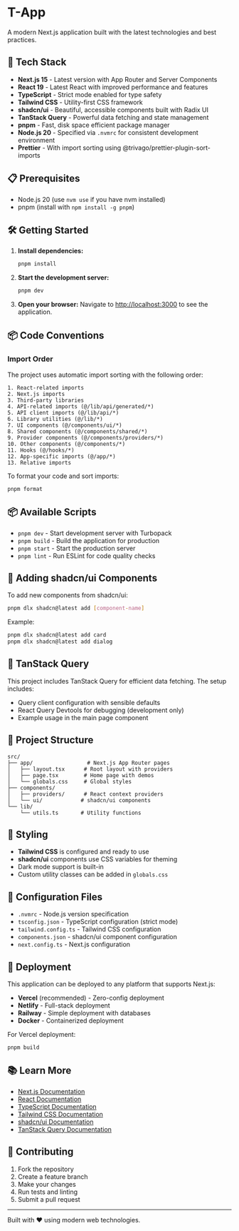 # T-App

A modern Next.js application built with the latest technologies and best practices.

## 🚀 Tech Stack

- **Next.js 15** - Latest version with App Router and Server Components
- **React 19** - Latest React with improved performance and features
- **TypeScript** - Strict mode enabled for type safety
- **Tailwind CSS** - Utility-first CSS framework
- **shadcn/ui** - Beautiful, accessible components built with Radix UI
- **TanStack Query** - Powerful data fetching and state management
- **pnpm** - Fast, disk space efficient package manager
- **Node.js 20** - Specified via `.nvmrc` for consistent development environment
- **Prettier** - With import sorting using @trivago/prettier-plugin-sort-imports

## 📋 Prerequisites

- Node.js 20 (use `nvm use` if you have nvm installed)
- pnpm (install with `npm install -g pnpm`)

## 🛠️ Getting Started

1. **Install dependencies:**

   ```bash
   pnpm install
   ```

2. **Start the development server:**

   ```bash
   pnpm dev
   ```

3. **Open your browser:**
   Navigate to [http://localhost:3000](http://localhost:3000) to see the application.

## 📦 Code Conventions

### Import Order

The project uses automatic import sorting with the following order:

```
1. React-related imports
2. Next.js imports
3. Third-party libraries
4. API-related imports (@/lib/api/generated/*)
5. API client imports (@/lib/api/*)
6. Library utilities (@/lib/*)
7. UI components (@/components/ui/*)
8. Shared components (@/components/shared/*)
9. Provider components (@/components/providers/*)
10. Other components (@/components/*)
11. Hooks (@/hooks/*)
12. App-specific imports (@/app/*)
13. Relative imports
```

To format your code and sort imports:

```bash
pnpm format
```

## 📦 Available Scripts

- `pnpm dev` - Start development server with Turbopack
- `pnpm build` - Build the application for production
- `pnpm start` - Start the production server
- `pnpm lint` - Run ESLint for code quality checks

## 🧩 Adding shadcn/ui Components

To add new components from shadcn/ui:

```bash
pnpm dlx shadcn@latest add [component-name]
```

Example:

```bash
pnpm dlx shadcn@latest add card
pnpm dlx shadcn@latest add dialog
```

## 🔄 TanStack Query

This project includes TanStack Query for efficient data fetching. The setup includes:

- Query client configuration with sensible defaults
- React Query Devtools for debugging (development only)
- Example usage in the main page component

## 📁 Project Structure

```
src/
├── app/                 # Next.js App Router pages
│   ├── layout.tsx      # Root layout with providers
│   ├── page.tsx        # Home page with demos
│   └── globals.css     # Global styles
├── components/
│   ├── providers/      # React context providers
│   └── ui/            # shadcn/ui components
└── lib/
    └── utils.ts       # Utility functions
```

## 🎨 Styling

- **Tailwind CSS** is configured and ready to use
- **shadcn/ui** components use CSS variables for theming
- Dark mode support is built-in
- Custom utility classes can be added in `globals.css`

## 🔧 Configuration Files

- `.nvmrc` - Node.js version specification
- `tsconfig.json` - TypeScript configuration (strict mode)
- `tailwind.config.ts` - Tailwind CSS configuration
- `components.json` - shadcn/ui component configuration
- `next.config.ts` - Next.js configuration

## 🚀 Deployment

This application can be deployed to any platform that supports Next.js:

- **Vercel** (recommended) - Zero-config deployment
- **Netlify** - Full-stack deployment
- **Railway** - Simple deployment with databases
- **Docker** - Containerized deployment

For Vercel deployment:

```bash
pnpm build
```

## 📚 Learn More

- [Next.js Documentation](https://nextjs.org/docs)
- [React Documentation](https://react.dev/)
- [TypeScript Documentation](https://www.typescriptlang.org/docs/)
- [Tailwind CSS Documentation](https://tailwindcss.com/docs)
- [shadcn/ui Documentation](https://ui.shadcn.com/)
- [TanStack Query Documentation](https://tanstack.com/query/latest)

## 🤝 Contributing

1. Fork the repository
2. Create a feature branch
3. Make your changes
4. Run tests and linting
5. Submit a pull request

---

Built with ❤️ using modern web technologies.
